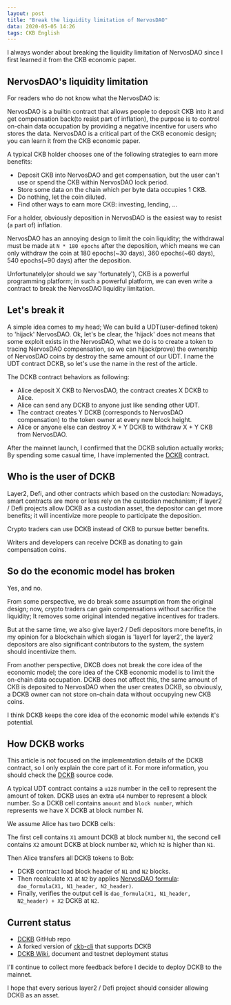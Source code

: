 ```yaml
---
layout: post
title: "Break the liquidity limitation of NervosDAO"
data: 2020-05-05 14:26
tags: CKB English
---
```


I always wonder about breaking the liquidity limitation of NervosDAO since I first learned it from the CKB economic paper.

## NervosDAO's liquidity limitation

For readers who do not know what the NervosDAO is:

NervosDAO is a builtin contract that allows people to deposit CKB into it and get compensation back(to resist part of inflation), the purpose is to control on-chain data occupation by providing a negative incentive for users who stores the data. NervosDAO is a critical part of the CKB economic design; you can learn it from the CKB economic paper.

A typical CKB holder chooses one of the following strategies to earn more benefits:

* Deposit CKB into NervosDAO and get compensation, but the user can't use or spend the CKB within NervosDAO lock period.
* Store some data on the chain which per byte data occupies 1 CKB.
* Do nothing, let the coin diluted.
* Find other ways to earn more CKB: investing, lending, ...

For a holder, obviously deposition in NervosDAO is the easiest way to resist (a part of) inflation.

NervosDAO has an annoying design to limit the coin liquidity; the withdrawal must be made at `N * 180 epochs` after the deposition, which means we can only withdraw the coin at 180 epochs(~30 days), 360 epochs(~60 days), 540 epochs(~90 days) after the deposition.

Unfortunately(or should we say 'fortunately'), CKB is a powerful programming platform; in such a powerful platform, we can even write a contract to break the NervosDAO liquidity limitation.

## Let's break it

A simple idea comes to my head; We can build a UDT(user-defined token) to 'hijack' NervosDAO. Ok, let's be clear, the 'hijack' does not means that some exploit exists in the NervosDAO, what we do is to create a token to tracing NervosDAO compensation, so we can hijack(prove) the ownership of NervosDAO coins by destroy the same amount of our UDT. I name the UDT contract DCKB, so let's use the name in the rest of the article.

The DCKB contract behaviors as following:

* Alice deposit X CKB to NervosDAO, the contract creates X DCKB to Alice.
* Alice can send any DCKB to anyone just like sending other UDT.
* The contract creates Y DCKB (corresponds to NervosDAO compensation) to the token owner at every new block height.
* Alice or anyone else can destroy X + Y DCKB to withdraw X + Y CKB from NervosDAO.

After the mainnet launch, I confirmed that the DCKB solution actually works; By spending some casual time, I have implemented the [DCKB] contract.

## Who is the user of DCKB

Layer2, Defi, and other contracts which based on the custodian: Nowadays, smart contracts are more or less rely on the custodian mechanism; if layer2 / Defi projects allow DCKB as a custodian asset, the depositor can get more benefits; it will incentivize more people to participate the deposition.

Crypto traders can use DCKB instead of CKB to pursue better benefits.

Writers and developers can receive DCKB as donating to gain compensation coins.

## So do the economic model has broken

Yes, and no.

From some perspective, we do break some assumption from the original design; now, crypto traders can gain compensations without sacrifice the liquidity; It removes some original intended negative incentives for traders.

But at the same time, we also give layer2 / Defi depositors more benefits, in my opinion for a blockchain which slogan is 'layer1 for layer2', the layer2 depositors are also significant contributors to the system, the system should incentivize them.

From another perspective, DKCB does not break the core idea of the economic model; the core idea of the CKB economic model is to limit the on-chain data occupation. DCKB does not affect this, the same amount of CKB is deposited to NervosDAO when the user creates DCKB, so obviously, a DCKB owner can not store on-chain data without occupying new CKB coins.

I think DCKB keeps the core idea of the economic model while extends it's potential.

## How DCKB works

This article is not focused on the implementation details of the DCKB contract, so I only explain the core part of it. For more information, you should check the [DCKB] source code.

A typical UDT contract contains a `u128` number in the cell to represent the amount of token. DCKB uses an extra `u64` number to represent a block number. So a DCKB cell contains `amount` and `block number`, which represents we have X DCKB at block number N.

We assume Alice has two DCKB cells:

The first cell contains `X1` amount DCKB at block number `N1`, the second cell contains `X2` amount DCKB at block number `N2`, which `N2` is higher than `N1`.

Then Alice transfers all DCKB tokens to Bob:

* DCKB contract load block header of `N1` and `N2` blocks.
* Then recalculate `X1` at `N2` by applies [NervosDAO formula]: `dao_formula(X1, N1_header, N2_header)`.
* Finally, verifies the output cell is `dao_formula(X1, N1_header, N2_header) + X2` DCKB at `N2`.

## Current status

* [DCKB] GitHub repo
* A forked version of [ckb-cli](https://github.com/jjyr/ckb-cli/tree/DCKB/src/subcommands/dckb) that supports DCKB
* [DCKB Wiki], document and testnet deployment status

I'll continue to collect more feedback before I decide to deploy DCKB to the mainnet.

I hope that every serious layer2 / Defi project should consider allowing DCKB as an asset.

[DCKB]: https://github.com/jjyr/DCKB "DCKB GitHub repo"
[DCKB Wiki]: https://github.com/jjyr/DCKB/wiki "DCKB wiki"
[NervosDAO formula]: https://github.com/nervosnetwork/rfcs/blob/master/rfcs/0023-dao-deposit-withdraw/0023-dao-deposit-withdraw.md#calculation "NervosDAO formula"
